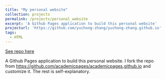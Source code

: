 ```yaml
---
title: "My personal website"
collection: projects
permalink: /projects/personal_website
excerpt: 'A Github Pages application to build this personal website'
projecturl: 'https://github.com/yuchong-zhang/yuchong-zhang.github.io'
tags:
  - HTML
---
```


<a href='https://github.com/yuchong-zhang/yuchong-zhang.github.io'>See repo here</a>

A Github Pages application to build this personal website. I fork the repo from <a href='https://github.com/academicpages/academicpages.github.io'>https://github.com/academicpages/academicpages.github.io</a> and customize it. The rest is self-explanatory.